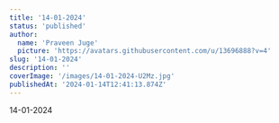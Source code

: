 ```yaml
---
title: '14-01-2024'
status: 'published'
author:
  name: 'Praveen Juge'
  picture: 'https://avatars.githubusercontent.com/u/13696888?v=4'
slug: '14-01-2024'
description: ''
coverImage: '/images/14-01-2024-U2Mz.jpg'
publishedAt: '2024-01-14T12:41:13.874Z'
---
```


14-01-2024